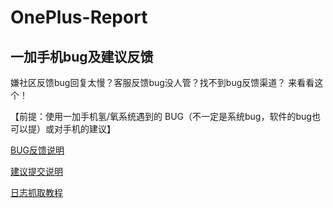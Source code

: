# OnePlus-Report
## 一加手机bug及建议反馈
嫌社区反馈bug回复太慢？客服反馈bug没人管？找不到bug反馈渠道？
来看看这个！

【前提：使用一加手机氢/氧系统遇到的 BUG（不一定是系统bug，软件的bug也可以提）或对手机的建议】

[BUG反馈说明](Bug-report.md)

[建议提交说明](Suggest.md)

[日志抓取教程](Log-catch.md)
